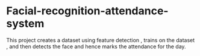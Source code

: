 # Facial-recognition-attendance-system
This project creates a dataset using feature detection , trains on the dataset , and then detects the face and hence marks the attendance for the day.
